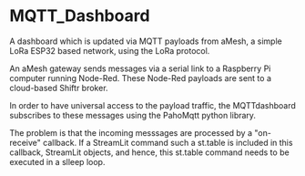 # MQTT_Dashboard
 A dashboard which is updated via MQTT payloads from aMesh, a simple LoRa ESP32 based network, using the LoRa protocol.

 An aMesh gateway sends messages via a serial link to a Raspberry Pi computer running Node-Red. These Node-Red payloads are sent to a cloud-based Shiftr broker.

 In order to have universal access to the payload traffic, the MQTTdashboard subscribes to these messages using the PahoMqtt python library.

 The problem is that the incoming messsages are processed by a "on-receive" callback. If a StreamLit command such a st.table is included in this callback, StreamLit objects, and hence, this st.table command needs to be executed in a slleep loop.
